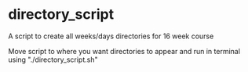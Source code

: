 # directory_script
A script to create all weeks/days directories for 16 week course

Move script to where you want directories to appear and run in terminal using "./directory_script.sh"
